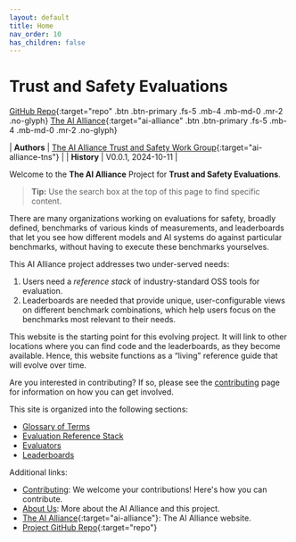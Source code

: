 ```yaml
---
layout: default
title: Home
nav_order: 10
has_children: false
---
```


# Trust and Safety Evaluations


[GitHub Repo](https://github.com/The-AI-Alliance/trust-safety-evals){:target="repo" .btn .btn-primary .fs-5 .mb-4 .mb-md-0 .mr-2 .no-glyph}
[The AI Alliance](https://thealliance.ai){:target="ai-alliance" .btn .btn-primary .fs-5 .mb-4 .mb-md-0 .mr-2 .no-glyph} 

| **Authors** | [The AI Alliance Trust and Safety Work Group](https://thealliance.ai/focusareas/trust-and-safety){:target="ai-alliance-tns"} |
| **History** | V0.0.1, 2024-10-11 |

Welcome to the **The AI Alliance** Project for **Trust and Safety Evaluations**.

> **Tip:** Use the search box at the top of this page to find specific content.

There are many organizations working on evaluations for safety, broadly defined, benchmarks of various kinds of measurements, and leaderboards that let you see how different models and AI systems do against particular benchmarks, without having to execute these benchmarks yourselves. 

This AI Alliance project addresses two under-served needs:

1. Users need a _reference stack_ of industry-standard OSS tools for evaluation.
2. Leaderboards are needed that provide unique, user-configurable views on different benchmark combinations, which help users focus on the benchmarks most relevant to their needs.

This website is the starting point for this evolving project. It will link to other locations where you can find code and the leaderboards, as they become available. Hence, this website functions as a &ldquo;living&rdquo; reference guide that will evolve over time.

Are you interested in contributing? If so, please see the [contributing]({{site.baseurl}}/contributing) page for information on how you can get involved.

This site is organized into the following sections:

* [Glossary of Terms]({{site.baseurl}}/glossary)
* [Evaluation Reference Stack]({{site.baseurl}}/ref-stack/ref-stack)
* [Evaluators]({{site.baseurl}}/evaluators/evaluators)
* [Leaderboards]({{site.baseurl}}/leaderboards/leaderboards)

Additional links:

* [Contributing]({{site.baseurl}}/contributing): We welcome your contributions! Here's how you can contribute.
* [About Us]({{site.baseurl}}/about): More about the AI Alliance and this project.
* [The AI Alliance](https://thealliance.ai){:target="ai-alliance"}: The AI Alliance website.
* [Project GitHub Repo](https://github.com/The-AI-Alliance/trust-safety-evals){:target="repo"}

